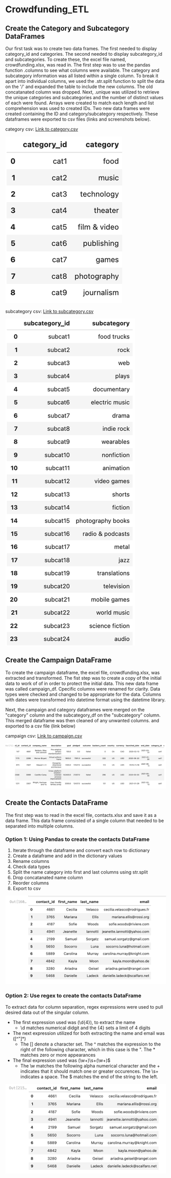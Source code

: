 # Crowdfunding_ETL
## Create the Category and Subcategory DataFrames

Our first task was to create two data frames. The first needed to display category_id and categories. The second needed to display subcategory_id and subcategories. To create these, the excel file named, crowdfunding.xlsx, was read in. The first step was to use the pandas function .columns to see what columns were available. The category and subcategory information was all listed within a single column. To break it apart into individual columns, we used the .str.split function to split the data on the '/' and expanded the table to include the new columns. The old concatanated column was dropped. 
Next, .unique was utilized to retrieve the unique categories and subcategories and the number of distinct values of each were found. Arrays were created to match each length and list comprehension was used to created IDs. Two new data frames were created containing the ID and category/subcategory respectively. These dataframes were exported to csv files (links and screenshots below).

category csv:
[Link to category.csv](https://github.com/MITCHELLWYNE/Crowdfunding_ETL/blob/3fa804faa27a9bbe5dcf9c8dde0cb36b8d587173/Starter_Files/Resources/campaign.csv)

![This is a screenshot of the category df](https://github.com/MITCHELLWYNE/Crowdfunding_ETL/blob/a33377cf1f7874cc54c16126d4db23f977303e1c/Starter_Files/Resources/Category_screenshot.png)

subcategory csv:
[Link to subcategory.csv](https://github.com/MITCHELLWYNE/Crowdfunding_ETL/blob/3fa804faa27a9bbe5dcf9c8dde0cb36b8d587173/Starter_Files/Resources/subcategory.csv)

![This is a screenshot of the subcategory df](https://github.com/MITCHELLWYNE/Crowdfunding_ETL/blob/a33377cf1f7874cc54c16126d4db23f977303e1c/Starter_Files/Resources/subcategory_screenshot.png)

## Create the Campaign DataFrame
To create the campaign dataframe, the excel file, crowdfunding.xlsx, was extracted and transformed. 
The fist step was to create a copy of the initial data to work of of in order to protect the initial data. This new data frame was called campaign_df. Cpecific columns were renamed for clarity. Data types were checked and changed to be appropriate for the data. Columns with dates were transformed into datetime format using the datetime library. 

Next, the campaign and category dataframes were merged on the "category" column and the subcategory_df on the "subcategory" column. This merged dataframe was then cleaned of any unwanted columns. and exported to a csv file (link below)

campaign csv:
[Link to campaign.csv](https://github.com/MITCHELLWYNE/Crowdfunding_ETL/blob/95ecb8a5b9f7e22e356a6248a6a179c59058a277/Starter_Files/Resources/campaign.csv)

![This is a screenshot of the campaign df](https://github.com/MITCHELLWYNE/Crowdfunding_ETL/blob/9f31b1b7abe62e6b830dc1a66f13ef3423cb181a/Starter_Files/Resources/Campaign_df_cleaned.png)

## Create the Contacts DataFrame
The first step was to read in the excel file, contacts.xlsx and save it as a data frame. This data frame consisted of a single column that needed to be separated into multiple columns.
### Option 1: Using Pandas to create the contacts DataFrame
1. Iterate through the dataframe and convert each row to dictionary
2. Create a dataframe and add in the dictionary values 
3. Rename columns
4. Check data types
5. Split the name category into first and last columns using str.split
6. Drop concatanated name column
7. Reorder columns
8. Export to csv

![This is a screenshot of the df created using option 1](https://github.com/MITCHELLWYNE/Crowdfunding_ETL/blob/10b96f356fd89c33ef073be0699642725dd99d86/Starter_Files/Resources/Opt1_clean_df.png)

### Option 2: Use regex to create the contacts DataFrame 
To extract data for column separation, regex expressions were used to pull desired data out of the singular column. 
* The first expression used was (\d{4}), to extract the name 
  * \d matches numerical didgit and the {4} sets a limit of 4 digits
* The next expression utilized for both extracting the name and email was ([^"]*)
  * The [] denote a character set. The ^ matches the expression to the right of the following character, which in this case is the ". The * matches zero or more appearances
* The final expression used was (\w+)\s+(\w+)$
  * The \w matches the following alpha numerical character and the + indicates that it should match one or greater occurences. The \s+ indicates a space. The $ matches the end of the string to the left. 

![This is a screenshot of the df created using option 2](https://github.com/MITCHELLWYNE/Crowdfunding_ETL/blob/262b10d1ddae2d0446a4b6258b755255b8182ed7/Starter_Files/Resources/Opt2_clean_df.png)


